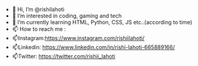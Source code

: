 - 👋 Hi, I’m @rishilahoti
- 👀 I’m interested in coding, gaming and tech
- 🌱 I’m currently learning HTML, Python, CSS, JS etc..(according to time)
- 📫 How to reach me : 
- 📫Instagram:https://www.instagram.com/rishiilahoti/ 
- 📫Linkedin: https://www.linkedin.com/in/rishi-lahoti-665889166/
- 📫Twitter: https://twitter.com/rishii_lahoti
<!---
rishilahoti/rishilahoti is a ✨ special ✨ repository because its `README.md` (this file) appears on your GitHub profile.
You can click the Preview link to take a look at your changes.
--->
